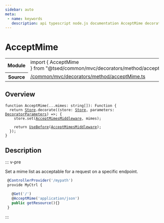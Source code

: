 ```yaml
---
sidebar: auto
meta:
 - name: keywords
   description: api typescript node.js documentation AcceptMime decorator
---
```

# AcceptMime <Badge text="Decorator" type="decorator"/>
<!-- Summary -->
<section class="symbol-info"><table class="is-full-width"><tbody><tr><th>Module</th><td><div class="lang-typescript"><span class="token keyword">import</span> { AcceptMime }&nbsp;<span class="token keyword">from</span>&nbsp;<span class="token string">"@tsed/common/mvc/decorators/method/acceptMime"</span></div></td></tr><tr><th>Source</th><td><a href="https://github.com/Romakita/ts-express-decorators/blob/v4.30.1/src//common/mvc/decorators/method/acceptMime.ts#L0-L0">/common/mvc/decorators/method/acceptMime.ts</a></td></tr></tbody></table></section>

<!-- Overview -->
## Overview


<pre><code class="typescript-lang ">function <span class="token function">AcceptMime</span><span class="token punctuation">(</span>...mimes<span class="token punctuation">:</span> <span class="token keyword">string</span><span class="token punctuation">[</span><span class="token punctuation">]</span><span class="token punctuation">)</span><span class="token punctuation">:</span> Function <span class="token punctuation">{</span>
  return <a href="/api/core/class/Store.html"><span class="token">Store</span></a>.<span class="token function">decorate</span><span class="token punctuation">(</span><span class="token punctuation">(</span>store<span class="token punctuation">:</span> <a href="/api/core/class/Store.html"><span class="token">Store</span></a><span class="token punctuation">,</span> parameters<span class="token punctuation">:</span> <a href="/api/core/interfaces/DecoratorParameters.html"><span class="token">DecoratorParameters</span></a><span class="token punctuation">)</span> =&gt<span class="token punctuation">;</span> <span class="token punctuation">{</span>
    store.<span class="token function">set</span><span class="token punctuation">(</span><a href="/api/common/mvc/components/AcceptMimesMiddleware.html"><span class="token">AcceptMimesMiddleware</span></a><span class="token punctuation">,</span> mimes<span class="token punctuation">)</span><span class="token punctuation">;</span>

    return <span class="token function"><a href="/api/common/mvc/decorators/method/UseBefore.html"><span class="token">UseBefore</span></a></span><span class="token punctuation">(</span><a href="/api/common/mvc/components/AcceptMimesMiddleware.html"><span class="token">AcceptMimesMiddleware</span></a><span class="token punctuation">)</span><span class="token punctuation">;</span>
  <span class="token punctuation">}</span><span class="token punctuation">)</span><span class="token punctuation">;</span>
<span class="token punctuation">}</span>
</code></pre>



<!-- Description -->
## Description

::: v-pre

Set a mime list as acceptable for a request on a specific endpoint.

```typescript
 @ControllerProvider('/mypath')
 provide MyCtrl {

   @Get('/')
   @AcceptMime('application/json')
   public getResource(){}
 }
```


:::